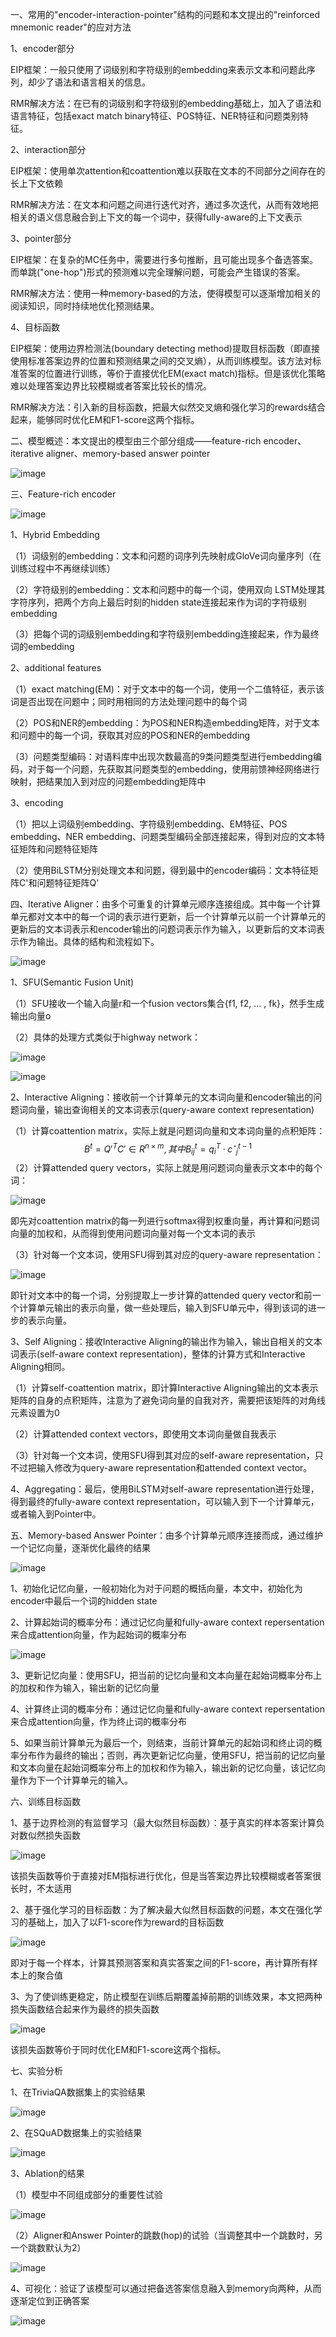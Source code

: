 一、常用的"encoder-interaction-pointer"结构的问题和本文提出的"reinforced mnemonic reader"的应对方法

1、encoder部分

EIP框架：一般只使用了词级别和字符级别的embedding来表示文本和问题此序列，却少了语法和语言相关的信息。

RMR解决方法：在已有的词级别和字符级别的embedding基础上，加入了语法和语言特征，包括exact match binary特征、POS特征、NER特征和问题类别特征。

2、interaction部分

EIP框架：使用单次attention和coattention难以获取在文本的不同部分之间存在的长上下文依赖

RMR解决方法：在文本和问题之间进行迭代对齐，通过多次迭代，从而有效地把相关的语义信息融合到上下文的每一个词中，获得fully-aware的上下文表示

3、pointer部分

EIP框架：在复杂的MC任务中，需要进行多句推断，且可能出现多个备选答案。而单跳("one-hop")形式的预测难以完全理解问题，可能会产生错误的答案。

RMR解决方法：使用一种memory-based的方法，使得模型可以逐渐增加相关的阅读知识，同时持续地优化预测结果。

4、目标函数

EIP框架：使用边界检测法(boundary detecting method)提取目标函数（即直接使用标准答案边界的位置和预测结果之间的交叉熵），从而训练模型。该方法对标准答案的位置进行训练，等价于直接优化EM(exact match)指标。但是该优化策略难以处理答案边界比较模糊或者答案比较长的情况。

RMR解决方法：引入新的目标函数，把最大似然交叉熵和强化学习的rewards结合起来，能够同时优化EM和F1-score这两个指标。



二、模型概述：本文提出的模型由三个部分组成——feature-rich encoder、iterative aligner、memory-based answer pointer

![image](https://github.com/shiyanwudi922/paper_summary/blob/master/picture/ReinforcedMnemonicReader/figure1.png)



三、Feature-rich encoder

![image](https://github.com/shiyanwudi922/paper_summary/blob/master/picture/ReinforcedMnemonicReader/figure_encoder.png)

1、Hybrid Embedding

（1）词级别的embedding：文本和问题的词序列先映射成GloVe词向量序列（在训练过程中不再继续训练）

（2）字符级别的embedding：文本和问题中的每一个词，使用双向 LSTM处理其字符序列，把两个方向上最后时刻的hidden state连接起来作为词的字符级别embedding

（3）把每个词的词级别embedding和字符级别embedding连接起来，作为最终词的embedding

2、additional features

（1）exact matching(EM)：对于文本中的每一个词，使用一个二值特征，表示该词是否出现在问题中；同时用相同的方法处理问题中的每个词

（2）POS和NER的embedding：为POS和NER构造embedding矩阵，对于文本和问题中的每一个词，获取其对应的POS和NER的embedding

（3）问题类型编码：对语料库中出现次数最高的9类问题类型进行embedding编码，对于每一个问题，先获取其问题类型的embedding，使用前馈神经网络进行映射，把结果加入到对应的问题embedding矩阵中

3、encoding

（1）把以上词级别embedding、字符级别embedding、EM特征、POS embedding、NER embedding、问题类型编码全部连接起来，得到对应的文本特征矩阵和问题特征矩阵

（2）使用BiLSTM分别处理文本和问题，得到最中的encoder编码：文本特征矩阵C'和问题特征矩阵Q'



四、Iterative Aligner：由多个可重复的计算单元顺序连接组成。其中每一个计算单元都对文本中的每一个词的表示进行更新，后一个计算单元以前一个计算单元的更新后的文本词表示和encoder输出的问题词表示作为输入，以更新后的文本词表示作为输出。具体的结构和流程如下。

![image](https://github.com/shiyanwudi922/paper_summary/blob/master/picture/ReinforcedMnemonicReader/figure_iterator.png)

1、SFU(Semantic Fusion Unit)

（1）SFU接收一个输入向量r和一个fusion vectors集合{f1, f2, … , fk}，然手生成输出向量o

（2）具体的处理方式类似于highway network：

![image](https://github.com/shiyanwudi922/paper_summary/blob/master/picture/ReinforcedMnemonicReader/figure_sfu.png)

![image](https://github.com/shiyanwudi922/paper_summary/blob/master/picture/ReinforcedMnemonicReader/equation4.png)

2、Interactive Aligning：接收前一个计算单元的文本词向量和encoder输出的问题词向量，输出查询相关的文本词表示(query-aware context representation)

（1）计算coattention matrix，实际上就是问题词向量和文本词向量的点积矩阵：
$$
B^t = Q'^TC' ∈ R^{n×m}, 其中B^t_{ij} = q^T_i ·  cˇ^{t-1}_j
$$
（2）计算attended query vectors，实际上就是用问题词向量表示文本中的每个词：

![image](https://github.com/shiyanwudi922/paper_summary/blob/master/picture/ReinforcedMnemonicReader/equation2.png)

即先对coattention matrix的每一列进行softmax得到权重向量，再计算和问题词向量的加权和，从而得到使用问题词向量对每一个文本词的表示

（3）针对每一个文本词，使用SFU得到其对应的query-aware representation：

![image](https://github.com/shiyanwudi922/paper_summary/blob/master/picture/ReinforcedMnemonicReader/equation3.png)

即针对文本中的每一个词，分别提取上一步计算的attended query vector和前一个计算单元输出的表示向量，做一些处理后，输入到SFU单元中，得到该词的进一步的表示向量。

3、Self Aligning：接收Interactive Aligning的输出作为输入，输出自相关的文本词表示(self-aware context representation)，整体的计算方式和Interactive Aligning相同。

（1）计算self-coattention matrix，即计算Interactive Aligning输出的文本表示矩阵的自身的点积矩阵，注意为了避免词向量的自我对齐，需要把该矩阵的对角线元素设置为0

（2）计算attended context vectors，即使用文本词向量做自我表示

（3）针对每一个文本词，使用SFU得到其对应的self-aware representation，只不过把输入修改为query-aware representation和attended context vector。

4、Aggregating：最后，使用BiLSTM对self-aware representation进行处理，得到最终的fully-aware context representation，可以输入到下一个计算单元，或者输入到Pointer中。



五、Memory-based Answer Pointer：由多个计算单元顺序连接而成，通过维护一个记忆向量，逐渐优化最终的结果

![image](https://github.com/shiyanwudi922/paper_summary/blob/master/picture/ReinforcedMnemonicReader/fiture_answer_pointer.png)

1、初始化记忆向量，一般初始化为对于问题的概括向量，本文中，初始化为encoder中最后一个词的hidden state

2、计算起始词的概率分布：通过记忆向量和fully-aware context repersentation来合成attention向量，作为起始词的概率分布

![image](https://github.com/shiyanwudi922/paper_summary/blob/master/picture/ReinforcedMnemonicReader/equation7.png)

3、更新记忆向量：使用SFU，把当前的记忆向量和文本向量在起始词概率分布上的加权和作为输入，输出新的记忆向量

4、计算终止词的概率分布：通过记忆向量和fully-aware context repersentation来合成attention向量，作为终止词的概率分布

5、如果当前计算单元为最后一个，则结束，当前计算单元的起始词和终止词的概率分布作为最终的输出；否则，再次更新记忆向量，使用SFU，把当前的记忆向量和文本向量在起始词概率分布上的加权和作为输入，输出新的记忆向量，该记忆向量作为下一个计算单元的输入。



六、训练目标函数

1、基于边界检测的有监督学习（最大似然目标函数）：基于真实的样本答案计算负对数似然损失函数

![image](https://github.com/shiyanwudi922/paper_summary/blob/master/picture/ReinforcedMnemonicReader/equation9.png)

该损失函数等价于直接对EM指标进行优化，但是当答案边界比较模糊或者答案很长时，不太适用

2、基于强化学习的目标函数：为了解决最大似然目标函数的问题，本文在强化学习的基础上，加入了以F1-score作为reward的目标函数

![image](https://github.com/shiyanwudi922/paper_summary/blob/master/picture/ReinforcedMnemonicReader/equation10.png)

即对于每一个样本，计算其预测答案和真实答案之间的F1-score，再计算所有样本上的聚合值

3、为了使训练更稳定，防止模型在训练后期覆盖掉前期的训练效果，本文把两种损失函数结合起来作为最终的损失函数

![image](https://github.com/shiyanwudi922/paper_summary/blob/master/picture/ReinforcedMnemonicReader/equation11.png)

该损失函数等价于同时优化EM和F1-score这两个指标。



七、实验分析

1、在TriviaQA数据集上的实验结果

![image](https://github.com/shiyanwudi922/paper_summary/blob/master/picture/ReinforcedMnemonicReader/table2.png)

2、在SQuAD数据集上的实验结果

![image](https://github.com/shiyanwudi922/paper_summary/blob/master/picture/ReinforcedMnemonicReader/table3.png)

3、Ablation的结果

（1）模型中不同组成部分的重要性试验

![image](https://github.com/shiyanwudi922/paper_summary/blob/master/picture/ReinforcedMnemonicReader/table4.png)

（2）Aligner和Answer Pointer的跳数(hop)的试验（当调整其中一个跳数时，另一个跳数默认为2）

![image](https://github.com/shiyanwudi922/paper_summary/blob/master/picture/ReinforcedMnemonicReader/table5.png)

4、可视化：验证了该模型可以通过把备选答案信息融入到memory向两种，从而逐渐定位到正确答案

![image](https://github.com/shiyanwudi922/paper_summary/blob/master/picture/ReinforcedMnemonicReader/figure2.png)

